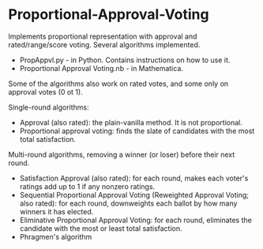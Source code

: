 # Proportional-Approval-Voting
Implements proportional representation with approval and rated/range/score voting.
Several algorithms implemented.

- PropAppvl.py - in Python. Contains instructions on how to use it.
- Proportional Approval Voting.nb - in Mathematica.

Some of the algorithms also work on rated votes, and some only on approval votes (0 ot 1).

Single-round algorithms:

- Approval (also rated): the plain-vanilla method. It is not proportional.
- Proportional approval voting: finds the slate of candidates with the most total satisfaction.

Multi-round algorithms, removing a winner (or loser) before their next round.

- Satisfaction Approval (also rated): for each round, makes each voter's ratings add up to 1 if any nonzero ratings.
- Sequential Proportional Approval Voting (Reweighted Approval Voting; also rated): for each round, downweights each ballot by how many winners it has elected.
- Eliminative Proportional Approval Voting: for each round, eliminates the candidate with the most or least total satisfaction.
- Phragmen's algorithm
